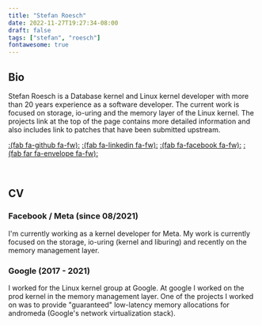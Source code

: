 ```yaml
---
title: "Stefan Roesch"
date: 2022-11-27T19:27:34-08:00
draft: false
tags: ["stefan", "roesch"]
fontawesome: true
---
```


## Bio

Stefan Roesch is a Database kernel and Linux kernel developer with more than 20 years
experience as a software developer. The current work is focused on storage, io-uring
and the memory layer of the Linux kernel. The projects link at the top of the page
contains more detailed information and also includes link to patches that have been
submitted upstream.

[:(fab fa-github fa-fw):](https://github.com/sroeschus)
[:(fab fa-linkedin fa-fw):](https://linkedin.com/in/stefan-roesch-65a749)
[:(fab fa-facebook fa-fw):](https://facebook.com/100018057780127)
[:(fab far fa-envelope fa-fw):](mailto:shr@devkernel.io)

<br/>

## CV

### Facebook / Meta (since 08/2021)
I'm currently working as a kernel developer for Meta. My work is currently focused on
the storage, io-uring (kernel and liburing) and recently on the memory management layer.

### Google (2017 - 2021)
I worked for the Linux kernel group at Google. At google I worked on the prod kernel in
the memory management layer. One of the projects I worked on was to provide "guaranteed"
low-latency memory allocations for andromeda (Google's network virtualization stack).
